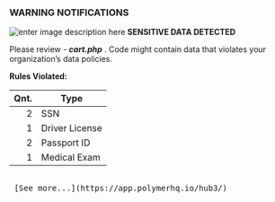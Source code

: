 ### **WARNING NOTIFICATIONS**


![enter image description here](https://i.ibb.co/j38rhxz/Screenshot-2022-11-28-at-8-53-04-PM-1.png%29) **SENSITIVE DATA DETECTED**



Please review  - _**cart.php**_ . Code might contain data that violates your organization’s data policies.


 **Rules Violated:** 
 <summary> </summary>

| Qnt. |Type|
|-----:|-----------|
|     2| SSN|
|     1| Driver License  |
|     2| Passport ID     |
|     1| Medical Exam     |
  
</details>
<kbd> <br> [See more...](https://app.polymerhq.io/hub3/) <br> </kbd>
